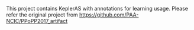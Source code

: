 This project contains KeplerAS with annotations for learning usage.
Please refer the original project from https://github.com/PAA-NCIC/PPoPP2017_artifact
